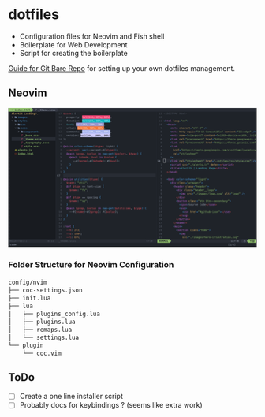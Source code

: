 # dotfiles

- Configuration files for Neovim and Fish shell
- Boilerplate for Web Development
- Script for creating the boilerplate

[Guide for Git Bare Repo](https://www.atlassian.com/git/tutorials/dotfiles) for setting up your own dotfiles management.

## Neovim 

![Screenshot](screenshot.png "Neovim Looks")

### Folder Structure for Neovim Configuration
```
config/nvim
├── coc-settings.json
├── init.lua
├── lua
│   ├── plugins_config.lua
│   ├── plugins.lua
│   ├── remaps.lua
│   └── settings.lua
└── plugin
    └── coc.vim
```

## ToDo

- [  ] Create a one line installer script
- [  ] Probably docs for keybindings ? (seems like extra work)
